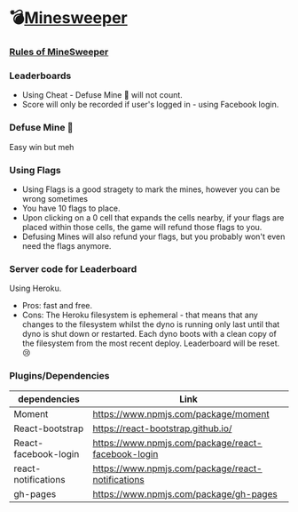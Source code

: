 # 💣[Minesweeper](https://minesweeper.lnmai.com/)

### [Rules of MineSweeper](https://gist.github.com/lionel-lints/1b520163e892bf7913f594bd76363ff8)

### Leaderboards

- Using Cheat - Defuse Mine 👀 will not count.
- Score will only be recorded if user's logged in - using Facebook login.

### Defuse Mine 👀

Easy win but meh

### Using Flags

- Using Flags is a good stragety to mark the mines, however you can be wrong sometimes
- You have 10 flags to place.
- Upon clicking on a 0 cell that expands the cells nearby, if your flags are placed within those cells, the game will refund those flags to you.
- Defusing Mines will also refund your flags, but you probably won't even need the flags anymore.

### Server code for Leaderboard

Using Heroku.

- Pros: fast and free.
- Cons: The Heroku filesystem is ephemeral - that means that any changes to the filesystem whilst the dyno is running only last until that dyno is shut down or restarted. Each dyno boots with a clean copy of the filesystem from the most recent deploy. Leaderboard will be reset. 😢

### Plugins/Dependencies

| dependencies         | Link                                               |
| -------------------- | -------------------------------------------------- |
| Moment               | https://www.npmjs.com/package/moment               |
| React-bootstrap      | https://react-bootstrap.github.io/                 |
| React-facebook-login | https://www.npmjs.com/package/react-facebook-login |
| react-notifications  | https://www.npmjs.com/package/react-notifications  |
| gh-pages             | https://www.npmjs.com/package/gh-pages             |
